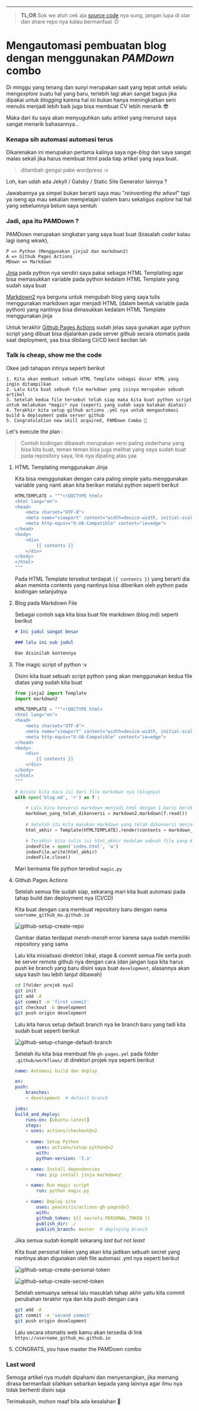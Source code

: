 -------------------------

> **TL;DR** Sok we atuh cek aja [source code](https://github.com/fakhrip/fakhrip.github.io/tree/development) nya sung, jangan lupa di star dan share repo nya kalau bermanfaat :D

# Mengautomasi pembuatan blog dengan menggunakan *PAMDown* combo

Di minggu yang tenang dan sunyi merupakan saat yang tepat untuk selalu meng*explore* suatu hal yang baru, terlebih lagi akan sangat bagus jika dipakai untuk *blogging* karena hal ini bukan hanya meningkatkan seni menulis menjadi lebih baik juga bisa membuat CV lebih menarik 😎

Maka dari itu saya akan menyuguhkan satu artikel yang menurut saya sangat menarik bahasannya...

### Kenapa sih automasi automasi terus

Dikarenakan ini merupakan pertama kalinya saya nge-*blog* dan saya sangat malas sekali jika harus membuat html pada tiap artikel yang saya buat.

> ditambah gengsi pake wordpress :v

Loh, kan udah ada Jekyll / Gatsby / Static Site Generator lainnya ?

Jawabannya ya simpel bukan berarti saya mau "*reinventing the wheel*" tapi ya iseng aja mau sekalian mempelajari sistem baru sekaligus *explore* hal hal yang sebelumnya belum saya sentuh

### Jadi, apa itu PAMDown ?

PAMDown merupakan singkatan yang saya buat buat (biasalah *coder* kalau lagi iseng wkwk),

```text
P => Python (Menggunakan jinja2 dan markdown2)
A => Github Pages Actions
MDown => Markdown
```

[Jinja](https://jinja.palletsprojects.com/en/2.11.x/) pada python nya sendiri saya pakai sebagai HTML Templating agar bisa memasukkan variable pada python kedalam HTML Template yang sudah saya buat

[Markdown2](https://github.com/trentm/python-markdown2) nya berguna untuk mengubah blog yang saya tulis menggunakan markdown agar menjadi HTML (dalam bentuk variable pada python) yang nantinya bisa dimasukkan kedalam HTML Template menggunakan jinja

Untuk terakhir [Github Pages Actions](https://github.com/marketplace/actions/github-pages-action) sudah jelas saya gunakan agar python script yang dibuat bisa dijalankan pada server github secara otomatis pada saat deployment, yaa bisa dibilang CI/CD kecil kecilan lah

### Talk is cheap, show me the code

Okee jadi tahapan intinya seperti berikut

```text
1. Kita akan membuat sebuah HTML Template sebagai dasar HTML yang ingin ditampilkan
2. Lalu kita buat sebuah file markdown yang isinya merupakan sebuah artikel
3. Setelah kedua file tersebut telah siap maka kita buat python script untuk melakukan *magic* nya (seperti yang sudah saya katakan diatas)
4. Terakhir kita setup github actions .yml nya untuk mengautomasi build & deployment pada server github
5. Congratulation new skill acquired, PAMDown Combo 🤣
```

Let's execute the plan :

> Contoh kodingan dibawah merupakan versi paling sederhana yang bisa kita buat, teman teman bisa juga melihat yang saya sudah buat pada repository saya, link nya dipaling atas yaa

1. HTML Templating menggunakan Jinja

    Kita bisa menggunakan dengan cara paling simple yaitu menggunakan variable yang nanti akan kita berikan melalui python seperti berikut

    ```python
    HTMLTEMPLATE = """<!DOCTYPE html>
    <html lang="en">
    <head>
        <meta charset="UTF-8">
        <meta name="viewport" content="width=device-width, initial-scale=1.0">
        <meta http-equiv="X-UA-Compatible" content="ie=edge">
    </head>
    <body>
        <div>
            {{ contents }}
        </div>
    </body>
    </html>
    """
    ```

    Pada HTML Template tersebut terdapat `{{ contents }}` yang berarti dia akan meminta contents yang nantinya bisa diberikan oleh python pada kodingan selanjutnya

2. Blog pada Markdown File

    Sebagai contoh saja kita bisa buat file markdown (blog.md) seperti berikut

    ```markdown
    # Ini judul sangat besar

    ### lalu ini sub judul

    Dan disinilah kontennya
    ```

3. The magic script of python :v

    Disini kita buat sebuah script python yang akan menggunakan kedua file diatas yang sudah kita buat

    ```python
    from jinja2 import Template
    import markdown2

    HTMLTEMPLATE = """<!DOCTYPE html>
    <html lang="en">
    <head>
        <meta charset="UTF-8">
        <meta name="viewport" content="width=device-width, initial-scale=1.0">
        <meta http-equiv="X-UA-Compatible" content="ie=edge">
    </head>
    <body>
        <div>
            {{ contents }}
        </div>
    </body>
    </html>
    """

    # Disini kita baca isi dari file markdown nya (blognya)
    with open('blog.md', 'r') as f :

        # Lalu kita konversi markdown menjadi html dengan 1 baris berikut
        markdown_yang_telah_dikonversi = markdown2.markdown(f.read())
        
        # Setelah itu kita masukan markdown yang telah dikonversi menjadi variable `contents` yang akan dimasukkan kedalam HTMLTEMPLATE yang sudah kita buat
        html_akhir = Template(HTMLTEMPLATE).render(contents = markdown_yang_telah_dikonversi)

        # Terakhir kita tulis isi html_akhir kedalam sebuah file yang kita beri nama index.html sebagai html utama dari website kita
        indexFile = open('index.html', 'w')
        indexFile.write(html_akhir)
        indexFile.close()
    ```

    Mari berinama file python tersebut `magic.py`

4. Github Pages Actions

    Setelah semua file sudah siap, sekarang mari kita buat automasi pada tahap build dan deployment nya (CI/CD)

    Kita buat dengan cara membuat repository baru dengan nama `username_github_mu.github.io`

    ![github-setup-create-repo](../pictures/site1/github1.png)

    Gambar diatas terdapat *merah-merah* error karena saya sudah memiliki repository yang sama

    Lalu kita inisialisasi direktori lokal, stage & commit semua file serta push ke server remote github nya dengan cara (dan jangan lupa kita harus push ke branch yang baru disini saya buat `development`, alasannya akan saya kasih tau lebih lanjut dibawah)

    ```bash
    cd [folder projek nya]
    git init
    git add -A
    git commit -m 'first commit'
    git checkout -b development
    git push origin development
    ```

    Lalu kita harus setup default branch nya ke branch baru yang tadi kita sudah buat seperti berikut

    ![github-setup-change-default-branch](../pictures/site1/github2.png)

    Setelah itu kita bisa membuat file `gh-pages.yml` pada folder `.github/workflows/` di direktori projek nya seperti berikut

    ```yml
    name: Automasi build dan deploy

    on:
    push:
        branches:
        - development  # default branch

    jobs:
    build_and_deploy:
        runs-on: [ubuntu-latest]
        steps:
        - uses: actions/checkout@v2
        
        - name: Setup Python
            uses: actions/setup-python@v2
            with:
            python-version: '3.x'

        - name: Install dependencies
            run: pip install jinja markdown2

        - name: Run magic script
            run: python magic.py

        - name: Deploy site
            uses: peaceiris/actions-gh-pages@v3
            with:
            github_token: ${{ secrets.PERSONAL_TOKEN }}
            publish_dir: ./
            publish_branch: master  # deploying branch
    ```

    Jika semua sudah komplit sekarang *last but not least*

    Kita buat personal token yang akan kita jadikan sebuah secret yang nantinya akan digunakan oleh file automasi .yml nya seperti berikut

    ![github-setup-create-personal-token](../pictures/site1/github3.png)

    ![github-setup-create-secret-token](../pictures/site1/github4.png)

    Setelah semuanya selesai lalu masuklah tahap akhir yaitu kita commit perubahan terakhir nya dan kita push dengan cara

    ```bash
    git add -A
    git commit -m 'second commit'
    git push origin development
    ```

    Lalu secara otomatis web kamu akan tersedia di link `https://username_github_mu.github.io`

5. CONGRATS, you have master the PAMDown combo

### Last word

Semoga artikel nya mudah dipahami dan menyenangkan, jika memang dirasa bermanfaat silahkan sebarkan kepada yang lainnya agar ilmu nya tidak berhenti disini saja

Terimakasih, mohon maaf bila ada kesalahan 🙏